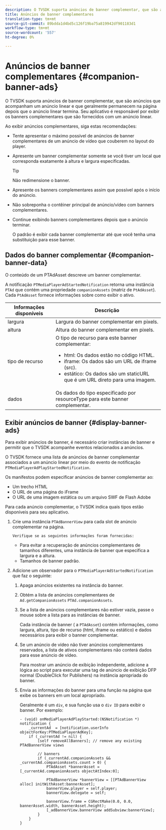 ```yaml
---
description: O TVSDK suporta anúncios de banner complementar, que são anúncios que acompanham um anúncio linear e que geralmente permanecem na página depois que o anúncio linear termina. Seu aplicativo é responsável por exibir os banners complementares que são fornecidos com um anúncio linear.
title: Anúncios de banner complementares
translation-type: tm+mt
source-git-commit: 89bdda1d4bd5c126f19ba75a819942df901183d1
workflow-type: tm+mt
source-wordcount: '557'
ht-degree: 0%

---
```



# Anúncios de banner complementares {#companion-banner-ads}

O TVSDK suporta anúncios de banner complementar, que são anúncios que acompanham um anúncio linear e que geralmente permanecem na página depois que o anúncio linear termina. Seu aplicativo é responsável por exibir os banners complementares que são fornecidos com um anúncio linear.

Ao exibir anúncios complementares, siga estas recomendações:

* Tente apresentar o máximo possível de anúncios de banner complementares de um anúncio de vídeo que couberem no layout do player.
* Apresente um banner complementar somente se você tiver um local que corresponda exatamente à altura e largura especificadas.

   >[!TIP]
   >
   >Não redimensione o banner.

* Apresente os banners complementares assim que possível após o início do anúncio.
* Não sobreponha o contêiner principal de anúncio/vídeo com banners complementares.
* Continue exibindo banners complementares depois que o anúncio terminar.

   O padrão é exibir cada banner complementar até que você tenha uma substituição para esse banner.

## Dados do banner complementar {#companion-banner-data}

O conteúdo de um PTAdAsset descreve um banner complementar.

<!--<a id="section_D730B4FD6FD749E9860B6A07FC110552"></a>-->

A notificação `PTMediaPlayerAdStartedNotification` retorna uma instância `PTAd` que contém uma propriedade `companionAssets` (matriz de `PtAdAsset`).
Cada `PtAdAsset` fornece informações sobre como exibir o ativo.

<table id="table_760C885E2DCA4BE983CC57FDA7BD5B14"> 
 <thead> 
  <tr> 
   <th colname="col1" class="entry"> Informações disponíveis </th> 
   <th colname="col2" class="entry"> Descrição </th> 
  </tr> 
 </thead>
 <tbody> 
  <tr> 
   <td colname="col1"> largura </td> 
   <td colname="col2"> Largura do banner complementar em pixels. </td> 
  </tr> 
  <tr> 
   <td colname="col1"> altura </td> 
   <td colname="col2"> Altura do banner complementar em pixels. </td> 
  </tr> 
  <tr> 
   <td colname="col1"> tipo de recurso </td> 
   <td colname="col2">O tipo de recurso para este banner complementar: 
    <ul id="ul_A067787FE49E4B6095BE0AC1D447DBB3"> 
     <li id="li_02B7224C67004095B3F6E50FD21E507E">html: Os dados estão no código HTML. </li> 
     <li id="li_5F37E14472424F808C6094F42009E676">iframe: Os dados são um URL de iframe (src). </li> 
     <li id="li_76B945007CE842158B5125422765E0B2">estático: Os dados são um staticURL que é um URL direto para uma imagem. </li> 
    </ul> </td> 
  </tr> 
  <tr> 
   <td colname="col1"> dados </td> 
   <td colname="col2"> Os dados do tipo especificado por <span class="codeph"> resourceType</span> para este banner complementar. </td> 
  </tr> 
 </tbody> 
</table>

## Exibir anúncios de banner {#display-banner-ads}

Para exibir anúncios de banner, é necessário criar instâncias de banner e permitir que o TVSDK acompanhe eventos relacionados a anúncios.

O TVSDK fornece uma lista de anúncios de banner complementar associados a um anúncio linear por meio do evento de notificação `PTMediaPlayerAdPlayStartedNotification`.

Os manifestos podem especificar anúncios de banner complementar ao:

* Um trecho HTML
* O URL de uma página do iFrame
* O URL de uma imagem estática ou um arquivo SWF de Flash Adobe

Para cada anúncio complementar, o TVSDK indica quais tipos estão disponíveis para seu aplicativo.

1. Crie uma instância `PTAdBannerView` para cada slot de anúncio complementar na página.

       Verifique se as seguintes informações foram fornecidas:
   
   * Para evitar a recuperação de anúncios complementares de tamanhos diferentes, uma instância de banner que especifica a largura e a altura.
   * Tamanhos de banner padrão.

1. Adicione um observador para o `PTMediaPlayerAdStartedNotification` que faz o seguinte:
   1. Apaga anúncios existentes na instância do banner.
   1. Obtém a lista de anúncios complementares de `Ad.getCompanionAssets` `PTAd.companionAssets`.
   1. Se a lista de anúncios complementares não estiver vazia, passe o mouse sobre a lista para as instâncias de banner.

      Cada instância de banner ( a `PTAdAsset`) contém informações, como largura, altura, tipo de recurso (html, iframe ou estático) e dados necessários para exibir o banner complementar.
   1. Se um anúncio de vídeo não tiver anúncios complementares reservados, a lista de ativos complementares não conterá dados para esse anúncio de vídeo.

      Para mostrar um anúncio de exibição independente, adicione a lógica ao script para executar uma tag de anúncio de exibição DFP normal (DoubleClick for Publishers) na instância apropriada do banner.
   1. Envia as informações do banner para uma função na página que exibe os banners em um local apropriado.

      Geralmente é um `div`, e sua função usa o `div ID` para exibir o banner. Por exemplo:

      ```
      - (void) onMediaPlayerAdPlayStarted:(NSNotification *) notification { 
          _currentAd  = [notification.userInfo  objectForKey:PTMediaPlayerAdKey];  
          if (_currentAd != nil) { 
              [self removeAllBanners]; // remove any existing PTAdBannerView views 
      
              // banners 
              if (_currentAd.companionAssets && _currentAd.companionAssets.count > 0) { 
                  PTAdAsset *bannerAsset = [_currentAd.companionAssets objectAtIndex:0]; 
      
                  PTAdBannerView *bannerView = [[PTAdBannerView alloc] initWithAsset:bannerAsset];  
                  bannerView.player = self.player; 
                  bannerView.delegate = self; 
      
                  bannerView.frame = CGRectMake(0.0, 0.0, bannerAsset.width, bannerAsset.height);  
                  [_adBannerView.bannerView addSubview:bannerView]; 
              } 
          } 
      }
      ```

